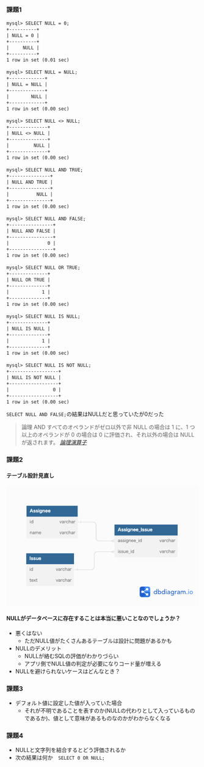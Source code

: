 ### 課題1
```
mysql> SELECT NULL = 0;
+----------+
| NULL = 0 |
+----------+
|     NULL |
+----------+
1 row in set (0.01 sec)

mysql> SELECT NULL = NULL;
+-------------+
| NULL = NULL |
+-------------+
|        NULL |
+-------------+
1 row in set (0.00 sec)

mysql> SELECT NULL <> NULL;
+--------------+
| NULL <> NULL |
+--------------+
|         NULL |
+--------------+
1 row in set (0.00 sec)

mysql> SELECT NULL AND TRUE;
+---------------+
| NULL AND TRUE |
+---------------+
|          NULL |
+---------------+
1 row in set (0.00 sec)

mysql> SELECT NULL AND FALSE;
+----------------+
| NULL AND FALSE |
+----------------+
|              0 |
+----------------+
1 row in set (0.00 sec)

mysql> SELECT NULL OR TRUE;
+--------------+
| NULL OR TRUE |
+--------------+
|            1 |
+--------------+
1 row in set (0.00 sec)

mysql> SELECT NULL IS NULL;
+--------------+
| NULL IS NULL |
+--------------+
|            1 |
+--------------+
1 row in set (0.00 sec)

mysql> SELECT NULL IS NOT NULL;
+------------------+
| NULL IS NOT NULL |
+------------------+
|                0 |
+------------------+
1 row in set (0.00 sec)
```

`SELECT NULL AND FALSE;`の結果はNULLだと思っていたが0だった

> 論理 AND すべてのオペランドがゼロ以外で非 NULL の場合は 1 に、1 つ以上のオペランドが 0 の場合は 0 に評価され、それ以外の場合は NULL が返されます。
<cite>[論理演算子](https://dev.mysql.com/doc/refman/8.0/ja/logical-operators.html)</cite>


### 課題2
#### テーブル設計見直し
![](./work/ER.png)

#### NULLがデータベースに存在することは本当に悪いことなのでしょうか？

- 悪くはない
  - ただNULL値がたくさんあるテーブルは設計に問題があるかも
- NULLのデメリット
  - NULLが絡むSQLの評価がわかりづらい
  - アプリ側でNULL値の判定が必要になりコード量が増える
- NULLを避けられないケースはどんなとき？

### 課題3
- デフォルト値に設定した値が入っていた場合
  - それが不明であることを表すのか(NULLの代わりとして入っているものであるか)、値として意味があるものなのかがわからなくなる


### 課題4
- NULLと文字列を結合するとどう評価されるか
- 次の結果は何か　`SELECT 0 OR NULL;`